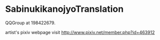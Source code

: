 # SabinukikanojyoTranslation



QQGroup at 198422679.

artist's pixiv webpage visit http://www.pixiv.net/member.php?id=463912 


